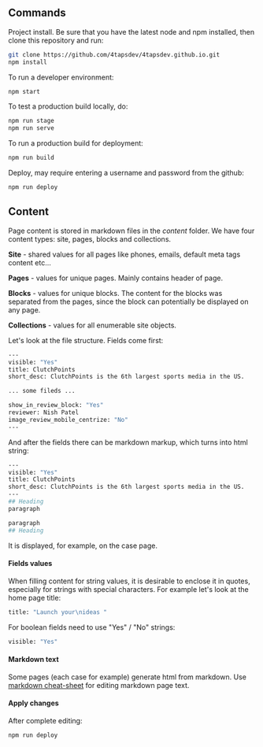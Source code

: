 ## Commands

Project install. Be sure that you have the latest node and npm installed, then clone this repository and run:

```bash
git clone https://github.com/4tapsdev/4tapsdev.github.io.git
npm install
```

To run a developer environment:

```bash
npm start
```

To test a production build locally, do:

```bash
npm run stage
npm run serve
```

To run a production build for deployment:

```bash
npm run build
```

Deploy, may require entering a username and password from the github:

```bash
npm run deploy
```

## Content

Page content is stored in markdown files in the *content* folder.
We have four content types: site, pages, blocks and collections.

**Site** - shared values for all pages like phones, emails, default meta tags content etc...

**Pages** - values for unique pages. Mainly contains header of page.

**Blocks** - values for unique blocks. The content for the blocks was separated from the pages, since the block can potentially be displayed on any page.

**Collections** - values for all enumerable site objects.

Let's look at the file structure. Fields come first:

```bash
---
visible: "Yes"
title: ClutchPoints
short_desc: ClutchPoints is the 6th largest sports media in the US.

... some fileds ...

show_in_review_block: "Yes"
reviewer: Nish Patel
image_review_mobile_centrize: "No"
---
```

And after the fields there can be markdown markup, which turns into html string:

```bash
---
visible: "Yes"
title: ClutchPoints
short_desc: ClutchPoints is the 6th largest sports media in the US.
---
## Heading
paragraph

paragraph
## Heading
```
It is displayed, for example, on the case page.

#### Fields values
When filling content for string values, it is desirable to enclose it in quotes, especially for strings with special characters. For example let's look at the home page title:

```bash
title: "Launch your\nideas "
```

For boolean fields need to use "Yes" / "No" strings:

```bash
visible: "Yes"
```

#### Markdown text
Some pages (each case for example) generate html from markdown.
Use [markdown cheat-sheet](https://www.markdownguide.org/cheat-sheet/) for editing markdown page text.

#### Apply changes
After complete editing:

```bash
npm run deploy
```
